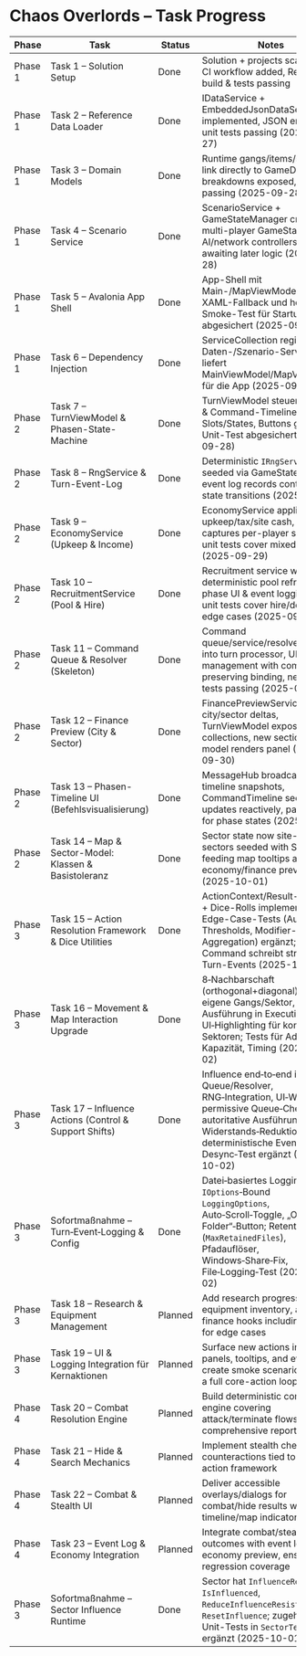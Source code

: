 # Chaos Overlords – Task Progress

| Phase | Task | Status | Notes |
| --- | --- | --- | --- |
| Phase 1 | Task 1 – Solution Setup | Done | Solution + projects scaffolded, CI workflow added, Release build & tests passing |
| Phase 1 | Task 2 – Reference Data Loader | Done | IDataService + EmbeddedJsonDataService implemented, JSON embedded, unit tests passing (2025-09-27) |
| Phase 1 | Task 3 – Domain Models | Done | Runtime gangs/items/sectors link directly to GameData, stat breakdowns exposed, tests passing (2025-09-28) |
| Phase 1 | Task 4 – Scenario Service | Done | ScenarioService + GameStateManager create multi-player GameState, AI/network controllers stubbed awaiting later logic (2025-09-28) |
| Phase 1 | Task 5 – Avalonia App Shell | Done | App-Shell mit Main-/MapViewModel, Debug-XAML-Fallback und headless Smoke-Test für Startup abgesichert (2025-09-28) |
| Phase 1 | Task 6 – Dependency Injection | Done | ServiceCollection registriert Daten-/Szenario-Services und liefert MainViewModel/MapViewModel für die App (2025-09-28) |
| Phase 2 | Task 7 – TurnViewModel & Phasen-State-Machine | Done | TurnViewModel steuert Phasen & Command-Timeline, UI zeigt Slots/States, Buttons gating + Unit-Test abgesichert (2025-09-28) |
| Phase 2 | Task 8 – RngService & Turn-Event-Log | Done | Deterministic `IRngService`, seeded via GameState; turn event log records controller state transitions (2025-09-29) |
| Phase 2 | Task 9 – EconomyService (Upkeep & Income) | Done | EconomyService applies upkeep/tax/site cash, turn log captures per-player snapshots, unit tests cover mixed cases (2025-09-29) |
| Phase 2 | Task 10 – RecruitmentService (Pool & Hire) | Done | Recruitment service w/ deterministic pool refresh, Hire phase UI & event logging wired, unit tests cover hire/decline edge cases (2025-09-29) |
| Phase 2 | Task 11 – Command Queue & Resolver (Skeleton) | Done | Command queue/service/resolver wired into turn processor, UI queue management with comment-preserving binding, new unit tests passing (2025-09-29) |
| Phase 2 | Task 12 – Finance Preview (City & Sector) | Done | FinancePreviewService projects city/sector deltas, TurnViewModel exposes shared collections, new section view model renders panel (2025-09-30) |
| Phase 2 | Task 13 – Phasen-Timeline UI (Befehlsvisualisierung) | Done | MessageHub broadcasts timeline snapshots, CommandTimeline section updates reactively, panel styled for phase states (2025-09-30) |
| Phase 2 | Task 14 – Map & Sector-Model: Klassen & Basistoleranz | Done | Sector state now site-driven; all sectors seeded with SiteData feeding map tooltips and economy/finance previews (2025-10-01) |
| Phase 3 | Task 15 – Action Resolution Framework & Dice Utilities | Done | ActionContext/Result-Modelle + Dice-Rolls implementiert; Edge-Case-Tests (Auto-Thresholds, Modifier-Aggregation) ergänzt; Control-Command schreibt strukturierte Turn-Events (2025-10-01) |
| Phase 3 | Task 16 – Movement & Map Interaction Upgrade | Done | 8‑Nachbarschaft (orthogonal+diagonal), max. 6 eigene Gangs/Sektor, Ausführung in Execution‑Phase; UI‑Highlighting für kontrollierte Sektoren; Tests für Adjazenz, Kapazität, Timing (2025-10-02) |
| Phase 3 | Task 17 – Influence Actions (Control & Support Shifts) | Done | Influence end‑to‑end inkl. Queue/Resolver, RNG‑Integration, UI‑Wiring, permissive Queue‑Checks; autoritative Ausführung, Widerstands‑Reduktion und deterministische Event‑Logs; Desync‑Test ergänzt (2025-10-02) |
| Phase 3 | Sofortmaßnahme – Turn‑Event‑Logging & Config | Done | Datei‑basiertes Logging mit `IOptions`‑Bound `LoggingOptions`, Auto‑Scroll‑Toggle, „Open Logs Folder“‑Button; Retention (`MaxRetainedFiles`), Pfadauflöser, Windows‑Share‑Fix, File‑Logging‑Test (2025-10-02) |
| Phase 3 | Task 18 – Research & Equipment Management | Planned | Add research progress, equipment inventory, and finance hooks including tests for edge cases |
| Phase 3 | Task 19 – UI & Logging Integration für Kernaktionen | Planned | Surface new actions in UI panels, tooltips, and event logs; create smoke scenario covering a full core-action loop |
| Phase 4 | Task 20 – Combat Resolution Engine | Planned | Build deterministic combat engine covering attack/terminate flows with comprehensive reporting |
| Phase 4 | Task 21 – Hide & Search Mechanics | Planned | Implement stealth checks and counteractions tied to the action framework |
| Phase 4 | Task 22 – Combat & Stealth UI | Planned | Deliver accessible overlays/dialogs for combat/hide results with timeline/map indicators |
| Phase 4 | Task 23 – Event Log & Economy Integration | Planned | Integrate combat/stealth outcomes with event log and economy preview, ensuring regression coverage |
| Phase 3 | Sofortmaßnahme – Sector Influence Runtime | Done | Sector hat `InfluenceResistance`, `IsInfluenced`, `ReduceInfluenceResistance`, `ResetInfluence`; zugehörige Unit-Tests in `SectorTests` ergänzt (2025-10-01) |
